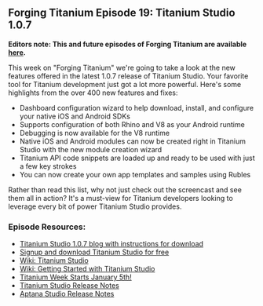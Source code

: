 ## Forging Titanium Episode 19: Titanium Studio 1.0.7**Editors note: This and future episodes of Forging Titanium are available [here](http://vimeopro.com/appcelerator/forging-titanium).**This week on "Forging Titanium" we're going to take a look at the new features offered in the latest 1.0.7 release of Titanium Studio. Your favorite tool for Titanium development just got a lot more powerful. Here's some highlights from the over 400 new features and fixes:* Dashboard configuration wizard to help download, install, and configure your native iOS and Android SDKs* Supports configuration of both Rhino and V8 as your Android runtime* Debugging is now available for the V8 runtime* Native iOS and Android modules can now be created right in Titanium Studio with the new module creation wizard* Titanium API code snippets are loaded up and ready to be used with just a few key strokes* You can now create your own app templates and samples using RublesRather than read this list, why not just check out the screencast and see them all in action? It's a must-view for Titanium developers looking to leverage every bit of power Titanium Studio provides.### Episode Resources:* [Titanium Studio 1.0.7 blog with instructions for download](http://developer.appcelerator.com/blog/2011/12/introducing-titanium-studio-1-0-7.html)* [Signup and download Titanium Studio for free](http://my.appcelerator.com)* [Wiki: Titanium Studio](http://wiki.appcelerator.org/display/tis/Home)* [Wiki: Getting Started with Titanium Studio](http://wiki.appcelerator.org/display/guides/2.+Getting+Started+with+Titanium+Studio)* [Titanium Week Starts January 5th!](http://developer.appcelerator.com/blog/2011/12/titanium-week-starts-january-5th.html)* [Titanium Studio Release Notes](http://wiki.appcelerator.org/display/tis/Titanium+Studio+Release+Notes)* [Aptana Studio Release Notes](http://www.aptana.com/products/studio3/releasenotes)